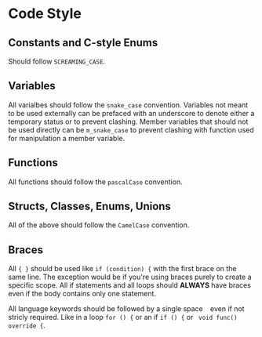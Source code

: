 # Code Style

## Constants and C-style Enums
Should follow `SCREAMING_CASE`.

## Variables
All varialbes should follow the `snake_case` convention.
Variables not meant to be used externally can be prefaced with an underscore
to denote either a temporary status or to prevent clashing.
Member variables that should not be used directly can be `m_snake_case`
to prevent clashing with function used for manipulation a member variable.

## Functions
All functions should follow the `pascalCase` convention.

## Structs, Classes, Enums, Unions
All of the above should follow the `CamelCase` convention.

## Braces
All `{ }` should be used like `if (condition) {` with the first brace on the same line.
The exception would be if you're using braces purely to create a specific scope.
All if statements and all loops should **ALWAYS** have braces even if the body
contains only one statement.

All language keywords should be followed by a single space ` ` even if not stricly required.
Like in a loop `for () {` or an if `if () {` or ` void func() override {`.